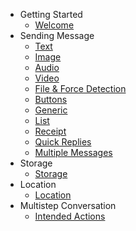 - Getting Started
	- [Welcome](/docs/api/installation)
- Sending Message
    - [Text](/docs/api/text)
    - [Image](/docs/api/image)
    - [Audio](/docs/api/audio)
    - [Video](/docs/api/video)
    - [File & Force Detection](/docs/api/file)
    - [Buttons](/docs/api/buttons)
    - [Generic](/docs/api/generic)
    - [List](/docs/api/list)
    - [Receipt](/docs/api/receipt)
    - [Quick Replies](/docs/api/quick-replies)
    - [Multiple Messages](/docs/api/multiple-messages)
- Storage
    - [Storage](/docs/storage)
- Location
    - [Location](/docs/location)
- Multistep Conversation
    - [Intended Actions](/docs/intended-actions)